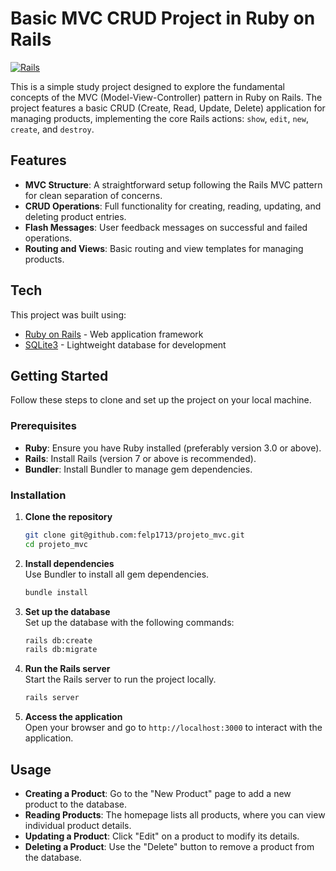 # Basic MVC CRUD Project in Ruby on Rails

[![Rails](https://upload.wikimedia.org/wikipedia/commons/6/62/Ruby_On_Rails_Logo.svg)](https://rubyonrails.org/)

This is a simple study project designed to explore the fundamental concepts of the MVC (Model-View-Controller) pattern in Ruby on Rails. The project features a basic CRUD (Create, Read, Update, Delete) application for managing products, implementing the core Rails actions: `show`, `edit`, `new`, `create`, and `destroy`.

## Features

- **MVC Structure**: A straightforward setup following the Rails MVC pattern for clean separation of concerns.  
- **CRUD Operations**: Full functionality for creating, reading, updating, and deleting product entries.  
- **Flash Messages**: User feedback messages on successful and failed operations.  
- **Routing and Views**: Basic routing and view templates for managing products.

## Tech

This project was built using:

- [Ruby on Rails](https://rubyonrails.org/) - Web application framework  
- [SQLite3](https://sqlite.org/index.html) - Lightweight database for development  

## Getting Started

Follow these steps to clone and set up the project on your local machine.

### Prerequisites

- **Ruby**: Ensure you have Ruby installed (preferably version 3.0 or above).  
- **Rails**: Install Rails (version 7 or above is recommended).  
- **Bundler**: Install Bundler to manage gem dependencies.

### Installation

1. **Clone the repository**
   ```sh
   git clone git@github.com:felp1713/projeto_mvc.git
   cd projeto_mvc
   ```

2. **Install dependencies**  
   Use Bundler to install all gem dependencies.
   ```sh
   bundle install
   ```

3. **Set up the database**  
   Set up the database with the following commands:
   ```sh
   rails db:create
   rails db:migrate
   ```

4. **Run the Rails server**  
   Start the Rails server to run the project locally.
   ```sh
   rails server
   ```

5. **Access the application**  
   Open your browser and go to `http://localhost:3000` to interact with the application.

## Usage

- **Creating a Product**: Go to the "New Product" page to add a new product to the database.  
- **Reading Products**: The homepage lists all products, where you can view individual product details.  
- **Updating a Product**: Click "Edit" on a product to modify its details.  
- **Deleting a Product**: Use the "Delete" button to remove a product from the database.
